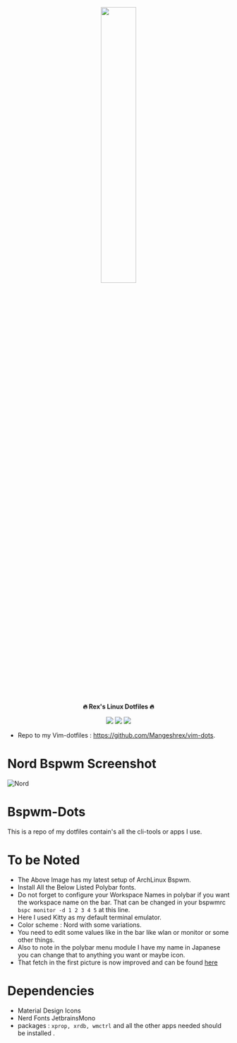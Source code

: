 <p align="center">
  <img width="40%" src="https://github.com/Mangeshrex/Bspdots/blob/main/assets/IMG_20210721_155345_773.png" />
</p>

<p align="center">
  <b>🔥 Rex's Linux Dotfiles 🔥</b>
</p> 

<p align="center"> 
<img src="https://img.shields.io/github/forks/Mangeshrex/dotfiles?color=6CBAD1&labelColor=131a1c&style=for-the-badge"> <img src="https://img.shields.io/github/stars/Mangeshrex/dotfiles?color=f65b5b&labelColor=131a1c&style=for-the-badge"> <img src="https://img.shields.io/github/issues/Mangeshrex/dotfiles?color=b185db&labelColor=131a1c&style=for-the-badge">
</p> 
 
- Repo to my Vim-dotfiles : https://github.com/Mangeshrex/vim-dots. 

# Nord Bspwm Screenshot 
![Nord](https://user-images.githubusercontent.com/82205152/119094670-f6fd7600-ba2e-11eb-934d-b494e6714c6e.png)

# Bspwm-Dots 
This is a repo of my dotfiles contain's all the cli-tools or apps I use. 

# To be Noted 
- The Above Image has my latest setup of ArchLinux Bspwm. 
- Install All the Below Listed Polybar fonts. 
- Do not forget to configure your Workspace Names in polybar if you want the workspace name on the bar. 
  That can be changed in your bspwmrc `bspc monitor -d 1 2 3 4 5` at this line. 
- Here I used Kitty as my default terminal emulator. 
- Color scheme : Nord with some variations. 
- You need to edit some values like in the bar like wlan or monitor or some other things. 
- Also to note in the polybar menu module I have my name in Japanese you can change that to anything you want or maybe icon. 
- That fetch in the first picture is now improved and can be found [here](https://github.com/Mangeshrex/rxfetch)

# Dependencies 
- Material Design Icons 
- Nerd Fonts JetbrainsMono 
- packages : ```xprop, xrdb, wmctrl``` and all the other apps needed should be installed . 
